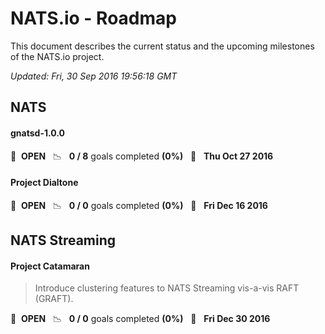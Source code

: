 # NATS.io - Roadmap

This document describes the current status and the upcoming milestones of the NATS.io project.

*Updated: Fri, 30 Sep 2016 19:56:18 GMT*

## NATS

#### gnatsd-1.0.0

> 

🚀 &nbsp;**OPEN** &nbsp;&nbsp;📉 &nbsp;&nbsp;**0 / 8** goals completed **(0%)** &nbsp;&nbsp;📅 &nbsp;&nbsp;**Thu Oct 27 2016**


#### Project Dialtone

> 

🚀 &nbsp;**OPEN** &nbsp;&nbsp;📉 &nbsp;&nbsp;**0 / 0** goals completed **(0%)** &nbsp;&nbsp;📅 &nbsp;&nbsp;**Fri Dec 16 2016**


## NATS Streaming

#### Project Catamaran

> Introduce clustering features to NATS Streaming vis-a-vis RAFT (GRAFT).

🚀 &nbsp;**OPEN** &nbsp;&nbsp;📉 &nbsp;&nbsp;**0 / 0** goals completed **(0%)** &nbsp;&nbsp;📅 &nbsp;&nbsp;**Fri Dec 30 2016**



